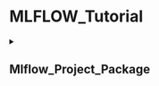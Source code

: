 # MLFLOW_Tutorial

<details><summary> <h2> Mlflow_Project_Package </h2> </summary>
<p>

* Create a folder Mlflow_Project_Package
```ruby
mkdir Mlflow_Project_Package
```
* Create a new conda env
```ruby
conda create -n mlflow_env python=3.7 -y
```
* Create a python file train.py and copy paste code from 
```ruby
nano train.py
```
* Create requirements.txt and paste code from and second command
```ruby
nano requirements.txt
pip install -r requirements.txt
```
* Check if train.py is running
```ruby
python3 train.py  
```
* run below command and check if results are logged into mlflow ui
```ruby
mlflow ui
```
* Create conda.yaml exporting depencies into it or you can go to mlflow ui and copy paste same conda.yaml file.
```ruby
conda env export > conda.yaml
```
* Create file under name MLproject and copy paste from
```ruby
nano MLproject
```
* Run below command to check if package is running(second command will run it in local existing conda)
```ruby
mlflow run . -P intercept=False
mlflow run . -P intercept=False --no-conda
```
* How to share you experiment??
```bash
just share below four file and ask to run command **mlflow run .**
  1. requirements.txt
  2. train.py
  3. conda.yaml 
  4. MLproject 
````
</p>
</details>
